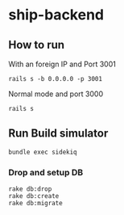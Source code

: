 # ship-backend

## How to run

With an foreign IP and Port 3001

	rails s -b 0.0.0.0 -p 3001

Normal mode and port 3000

	rails s

## Run Build simulator

    bundle exec sidekiq

### Drop and setup DB
	rake db:drop
	rake db:create
	rake db:migrate